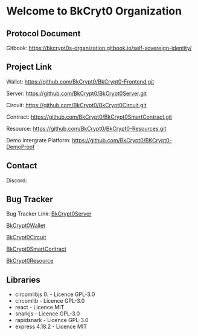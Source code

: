 # Welcome to BkCryt0 Organization

## Protocol Document
Gitbook: https://bkcrypt0s-organization.gitbook.io/self-sovereign-identity/

## Project Link

Wallet: https://github.com/BkCrypt0/BkCrypt0-Frontend.git 

Server: https://github.com/BkCrypt0/BkCrypt0Server.git

Circuit: https://github.com/BkCrypt0/BkCrypt0Circuit.git

Contract: https://github.com/BkCrypt0/BkCrypt0SmartContract.git

Resource: https://github.com/BkCrypt0/BkCrypt0-Resources.git

Demo Intergrate Platform: https://github.com/BkCrypt0/BKCrypt0-DemoProof

## Contact
Discord: 

## Bug Tracker

Bug Tracker Link: 
[BkCrypt0Server](https://github.com/BkCrypt0/BkCrypt0Server/issues)

[BkCrypt0Wallet](https://github.com/BkCrypt0/BkCrypt0-Frontend/issues)

[BkCrypt0Circuit](https://github.com/BkCrypt0/BkCrypt0Circuit/issues)

[BkCrypt0SmartContract](https://github.com/BkCrypt0/BkCrypt0SmartContract/issues)

[BkCrypt0Resource](https://github.com/BkCrypt0/BkCrypt0-Resources/issues)

## Libraries
- circomlibjs 0. - Licence GPL-3.0
- circomlib - Licence GPL-3.0
- react - Licence MIT
- snarkjs - Licence GPL-3.0
- rapidsnark - Licence GPL-3.0
- express 4.18.2 - Licence MIT
